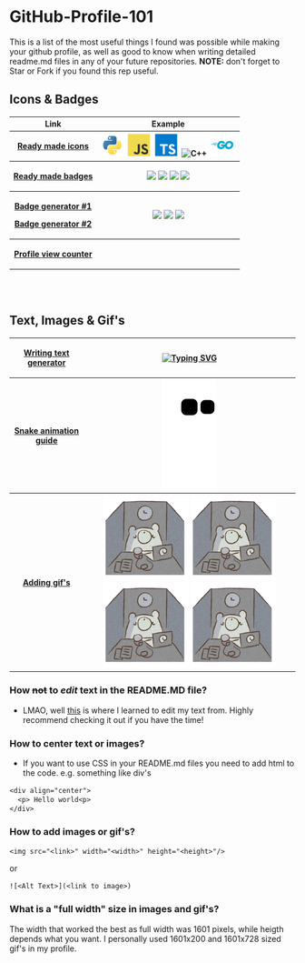 # GitHub-Profile-101

This is a list of the most useful things I found was possible while making your github profile, as well as good to know when writing detailed readme.md files in any of your future repositories. **NOTE:** don't forget to Star or Fork if you found this rep useful.

## Icons & Badges
<div align="center">
  <table>
    <tr>
      <th>Link</th>
      <th>Example</th>
    </tr>
    <tr>
      <th>
        <a href="https://github.com/devicons/devicon/tree/master/icons">
          <p>Ready made icons</p>
      </th>
      <th>
        <img src="https://github.com/devicons/devicon/blob/master/icons/python/python-original.svg" title="Python" alt="Python" width="40" height="40"/>&nbsp; <img src="https://github.com/devicons/devicon/blob/master/icons/javascript/javascript-original.svg" title="JavaScript" alt="JavaScript" width="40" height="40"/>&nbsp; <img src="https://github.com/devicons/devicon/blob/master/icons/typescript/typescript-original.svg" title="typescript" alt="typescript" width="40" height="40"/>&nbsp; <img src="https://github.com/isocpp/logos/blob/master/cpp_logo.png" title="C++" alt="C++" width="40" height="40"/>&nbsp; <img src="https://github.com/devicons/devicon/blob/master/icons/go/go-original-wordmark.svg" title="Go" alt="Go" width="40" height="40"/>&nbsp;
      </th>
    </tr>
    <tr>
      <th>
        <a href="https://github.com/Ileriayo/markdown-badges/blob/master/README.md">
          <p>Ready made badges</p>
      </th>
      <th>
        <img src="https://img.shields.io/badge/Discord-%237289DA.svg?style=for-the-badge&logo=discord&logoColor=white"/> <img src="https://img.shields.io/badge/-Stackoverflow-FE7A16?style=for-the-badge&logo=stack-overflow&logoColor=white"/> <img src="https://img.shields.io/badge/react-%2320232a.svg?style=for-the-badge&logo=react&logoColor=%2361DAFB"/> <img src="https://img.shields.io/badge/php-%23777BB4.svg?style=for-the-badge&logo=php&logoColor=white"/>
      </th> 
    </tr>
    <tr>
      <th> 
        <a href="https://shields.io/">
          <p>Badge generator #1 </p>
        <a href="https://michaelcurrin.github.io/badge-generator/#/">
          <p>Badge generator #2 </p>
      </th>
      <th> 
        <img src="https://img.shields.io/github/package-json/dependency-version/MichaelCurrin/badge-generator/vue?logo=vue.js&logoColor=white"/> <img src="https://img.shields.io/badge/Python->=3.6-blue?logo=python&logoColor=white"/> <img src="https://img.shields.io/badge/Maintained-yes-green"/>
      </th>
    </tr>
    <tr>
      <th>
        <a href="https://github.com/antonkomarev/github-profile-views-counter">
          <p>Profile view counter</p>
      </th>
      <th>
        <img src="https://komarev.com/ghpvc/?username=em1e&style=flat-square&color=E1306C" alt=""/> <img src="https://komarev.com/ghpvc/?username=antonkomarev&style=flat-square&color=yellow" alt=""/>
      </th>
    </tr>
  </table>
</div>
<br></br>

## Text, Images & Gif's
<div align="center">
  <table>
    <tr>
      <th>
        <a href="https://readme-typing-svg.herokuapp.com/demo/">
          <p>Writing text generator</p>
      </th>
      <th>
        <a href="https://git.io/typing-svg"><img src="https://readme-typing-svg.herokuapp.com?font=Fira+Code&duration=1500&pause=1000&color=46D3F7&center=true&multiline=true&width=435&height=70&lines=This+is+a+magical+text+generator%2C;you+can+edit+many+things!!" alt="Typing SVG" /></a>
      </th>
    </tr>
    <tr>
      <th>
        <a href="https://blog.arnabghosh.me/add-github-dark-snake-animation-readme">
          <p>Snake animation guide</p>
      </th>
      <th> 
        <img src="https://github.com/em1e/em1e/blob/output/github-contribution-grid-snake.svg"/>
      </th>
    </tr>
    <tr>
      <th>
        <a href="https://stackoverflow.com/questions/34341808/is-there-a-way-to-add-a-gif-to-a-markdown-file">
          <p>Adding gif's</p>
      </th>
      <th>
        <img src="https://raw.githubusercontent.com/em1e/em1e/main/banners/200w-1.webp" width="150"/> <img src="https://raw.githubusercontent.com/em1e/em1e/main/banners/200w-1.webp" width="150"/> <img src="https://raw.githubusercontent.com/em1e/em1e/main/banners/200w-1.webp" width="150"/> <img src="https://raw.githubusercontent.com/em1e/em1e/main/banners/200w-1.webp" width="150"/>
      </th>
    </tr>
  </table>
</div>

### How ~~not~~ to *edit* text in the **README.MD** file?
- LMAO, well [this](https://docs.github.com/en/get-started/writing-on-github/getting-started-with-writing-and-formatting-on-github/basic-writing-and-formatting-syntax) is where I learned to edit my text from. Highly recommend checking it out if you have the time!

### How to center text or images? 
- If you want to use CSS in your README.md files you need to add html to the code. e.g. something like div's 
```
<div align="center">
  <p> Hello world<p>
</div>
```

### How to add images or gif's?
```
<img src="<link>" width="<width>" height="<height>"/>
```
or
```
![<Alt Text>](<link to image>)
```

### What is a "full width" size in images and gif's?
The width that worked the best as full width was 1601 pixels, while heigth depends what you want. I personally used 1601x200 and 1601x728 sized gif's in my profile.
